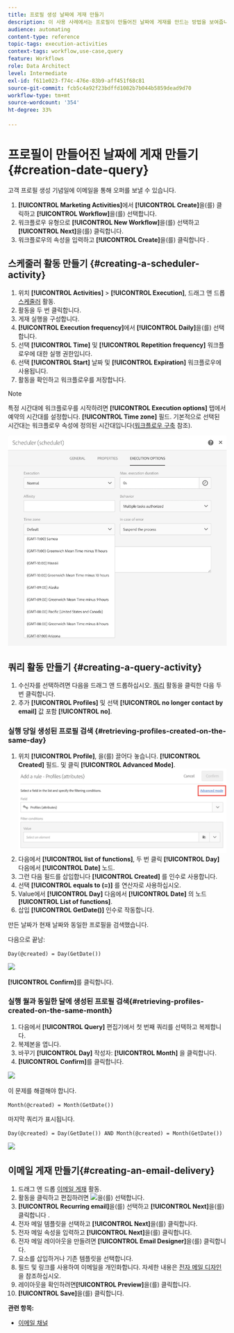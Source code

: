 ```yaml
---
title: 프로필 생성 날짜에 게재 만들기
description: 이 사용 사례에서는 프로필이 만들어진 날짜에 게재를 만드는 방법을 보여줍니다.
audience: automating
content-type: reference
topic-tags: execution-activities
context-tags: workflow,use-case,query
feature: Workflows
role: Data Architect
level: Intermediate
exl-id: f611e023-f74c-476e-83b9-aff451f68c81
source-git-commit: fcb5c4a92f23bdffd1082b7b044b5859dead9d70
workflow-type: tm+mt
source-wordcount: '354'
ht-degree: 33%

---
```


# 프로필이 만들어진 날짜에 게재 만들기 {#creation-date-query}

고객 프로필 생성 기념일에 이메일을 통해 오퍼를 보낼 수 있습니다.

1. **[!UICONTROL Marketing Activities]**&#x200B;에서 **[!UICONTROL Create]**&#x200B;을(를) 클릭하고 **[!UICONTROL Workflow]**&#x200B;을(를) 선택합니다.
1. 워크플로우 유형으로 **[!UICONTROL New Workflow]**&#x200B;을(를) 선택하고 **[!UICONTROL Next]**&#x200B;을(를) 클릭합니다.
1. 워크플로우의 속성을 입력하고 **[!UICONTROL Create]**&#x200B;을(를) 클릭합니다 .

## 스케줄러 활동 만들기 {#creating-a-scheduler-activity}

1. 위치 **[!UICONTROL Activities]** > **[!UICONTROL Execution]**, 드래그 앤 드롭 [스케줄러](../../automating/using/scheduler.md) 활동.
1. 활동을 두 번 클릭합니다.
1. 게재 실행을 구성합니다.
1. **[!UICONTROL Execution frequency]**&#x200B;에서 **[!UICONTROL Daily]**&#x200B;을(를) 선택합니다.
1. 선택 **[!UICONTROL Time]** 및 **[!UICONTROL Repetition frequency]** 워크플로우에 대한 실행 권한입니다.
1. 선택 **[!UICONTROL Start]** 날짜 및 **[!UICONTROL Expiration]** 워크플로우에 사용됩니다.
1. 활동을 확인하고 워크플로우를 저장합니다.

>[!NOTE]
>
>특정 시간대에 워크플로우를 시작하려면 **[!UICONTROL Execution options]** 탭에서 예약의 시간대를 설정합니다. **[!UICONTROL Time zone]** 필드. 기본적으로 선택된 시간대는 워크플로우 속성에 정의된 시간대입니다([워크플로우 구축](../../automating/using/building-a-workflow.md) 참조).

![](assets/time_zone.png)

## 쿼리 활동 만들기 {#creating-a-query-activity}

1. 수신자를 선택하려면 다음을 드래그 앤 드롭하십시오. [쿼리](../../automating/using/query.md) 활동을 클릭한 다음 두 번 클릭합니다.
1. 추가 **[!UICONTROL Profiles]** 및 선택 **[!UICONTROL no longer contact by email]** 값 포함 **[!UICONTROL no]**.

### 실행 당일 생성된 프로필 검색 {#retrieving-profiles-created-on-the-same-day}

1. 위치 **[!UICONTROL Profile]**, 을(를) 끌어다 놓습니다. **[!UICONTROL Created]** 필드. 및 클릭 **[!UICONTROL Advanced Mode]**.
   ![](assets/advanced_mode.png)
1. 다음에서 **[!UICONTROL list of functions]**, 두 번 클릭 **[!UICONTROL Day]** 다음에서 **[!UICONTROL Date]** 노드.
1. 그런 다음 필드를 삽입합니다 **[!UICONTROL Created]** 를 인수로 사용합니다.
1. 선택 **[!UICONTROL equals to (=)]** 를 연산자로 사용하십시오.
1. Value에서 **[!UICONTROL Day]** 다음에서 **[!UICONTROL Date]** 의 노드 **[!UICONTROL List of functions]**.
1. 삽입 **[!UICONTROL GetDate()]** 인수로 작동합니다.

만든 날짜가 현재 날짜와 동일한 프로필을 검색했습니다.

다음으로 끝남:

```Day(@created) = Day(GetDate())```

![](assets/day_creation_query.png)

**[!UICONTROL Confirm]**&#x200B;를 클릭합니다.

### 실행 월과 동일한 달에 생성된 프로필 검색{#retrieving-profiles-created-on-the-same-month}

1. 다음에서 **[!UICONTROL Query]** 편집기에서 첫 번째 쿼리를 선택하고 복제합니다.
1. 복제본을 엽니다.
1. 바꾸기 **[!UICONTROL Day]** 작성자: **[!UICONTROL Month]** 을 클릭합니다.
1. **[!UICONTROL Confirm]**&#x200B;를 클릭합니다.

![](assets/month_rule.png)

이 문제를 해결해야 합니다.

``` Month(@created) = Month(GetDate()) ```

마지막 쿼리가 표시됩니다.

```Day(@created) = Day(GetDate()) AND Month(@created) = Month(GetDate())```

![](assets/expression_editor_1.png)

## 이메일 게재 만들기{#creating-an-email-delivery}

1. 드래그 앤 드롭 [이메일 게재](../../automating/using/email-delivery.md) 활동.
1. 활동을 클릭하고 편집하려면 ![](assets/edit_darkgrey-24px.png)을(를) 선택합니다.
1. **[!UICONTROL Recurring email]**&#x200B;을(를) 선택하고 **[!UICONTROL Next]**&#x200B;을(를) 클릭합니다 .
1. 전자 메일 템플릿을 선택하고 **[!UICONTROL Next]**&#x200B;을(를) 클릭합니다.
1. 전자 메일 속성을 입력하고 **[!UICONTROL Next]**&#x200B;을(를) 클릭합니다.
1. 전자 메일 레이아웃을 만들려면 **[!UICONTROL Email Designer]**&#x200B;을(를) 클릭합니다.
1. 요소를 삽입하거나 기존 템플릿을 선택합니다.
1. 필드 및 링크를 사용하여 이메일을 개인화합니다.
자세한 내용은 [전자 메일 디자인](../../designing/using/designing-from-scratch.md#designing-an-email-content-from-scratch)을 참조하십시오.
1. 레이아웃을 확인하려면&#x200B;**[!UICONTROL Preview]**&#x200B;을(를) 클릭합니다.
1. **[!UICONTROL Save]**&#x200B;을(를) 클릭합니다.

**관련 항목:**

* [이메일 채널](../../channels/using/creating-an-email.md)
